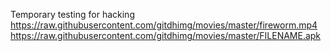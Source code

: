 Temporary testing for hacking
https://raw.githubusercontent.com/gitdhimg/movies/master/fireworm.mp4
https://raw.githubusercontent.com/gitdhimg/movies/master/FILENAME.apk
